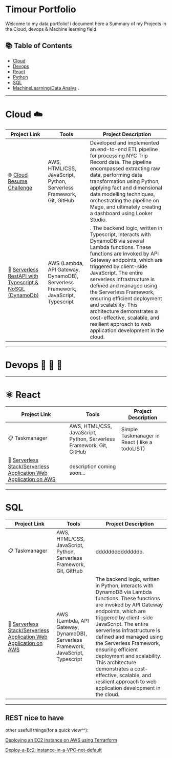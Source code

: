 # Timour Portfolio

Welcome to my data portfolio! i document here a Summary of my Projects in the Cloud, devops & Machine learning field

## 📚 Table of Contents
- [Cloud](#Cloud)
- [Devops](#devops)
- [React](#React)
- [Python](#python)
- [SQL](#SQL)
- [MachineLearning/Data Analys](#MachineLearning) .

***

# Cloud  :cloud: 

| Project Link | Tools | Project Description | 
|---|---|---|
| 🌐 [Cloud Resume Challenge](https://github.com/Tim275/MyResumeAWS) | AWS, HTML/CSS, JavaScript, Python, Serverless Framework, Git, GitHub | Developed and implemented an end-to-end ETL pipeline for processing NYC Trip Record data. The pipeline encompassed extracting raw data, performing data transformation using Python, applying fact and dimensional data modelling techniques, orchestrating the pipeline on Mage, and ultimately creating a dashboard using Looker Studio. |
|  :open_file_folder: [Serverless RestAPI with Typescript & NoSQL (DynamoDb) ]() | AWS (Lambda, API Gateway, DynamoDB), Serverless Framework, JavaScript, Typescript |     . The backend logic, written in Typescript, interacts with DynamoDB via several Lambda functions. These functions are invoked by API Gateway endpoints, which are triggered by client-side JavaScript. The entire serverless infrastructure is defined and managed using the Serverless Framework, ensuring efficient deployment and scalability. This architecture demonstrates a cost-effective, scalable, and resilient approach to web application development in the cloud. |


***

# Devops :ship: :whale: :construction_worker:



***

# ⚛️ React  

| Project Link | Tools | Project Description | 
|---|---|---|
| 📋 Taskmanager | AWS, HTML/CSS, JavaScript, Python, Serverless Framework, Git, GitHub | Simple Taskmanager in React ( like a todoLIST) |
|  :open_file_folder: [Serverless Stack/Serverless Application Web Application on AWS ](https://github.com/Tim275/Reactapps/tree/main/wordcountANDchuckapi) | description coming soon... |

***

# SQL
| Project Link | Tools | Project Description | 
|---|---|---|
| 📋 Taskmanager | AWS, HTML/CSS, JavaScript, Python, Serverless Framework, Git, GitHub | ddddddddddddddo. |
|  :open_file_folder: [Serverless Stack/Serverless Application Web Application on AWS ](https://github.com/katiehuangx/data-engineering/tree/main/Dog%20Adption) | AWS (Lambda, API Gateway, DynamoDB), Serverless Framework, JavaScript, Typescript | The backend logic, written in Python, interacts with DynamoDB via Lambda functions. These functions are invoked by API Gateway endpoints, which are triggered by client-side JavaScript. The entire serverless infrastructure is defined and managed using the Serverless Framework, ensuring efficient deployment and scalability. This architecture demonstrates a cost-effective, scalable, and resilient approach to web application development in the cloud. |

***



## REST nice to have

other usefull things(for a quick view^^):

<p><a href="https://github.com/Tim275/Deploy-a-Ec2-instance-in-Terrarform">Deploying an EC2 Instance on AWS using Terrarform</a></p>
<p><a href="https://github.com/Tim275/Deploy-a-Ec2-Instance-in-a-VPC-not-default-">Deploy-a-Ec2-Instance-in-a-VPC-not-default</a></p>

